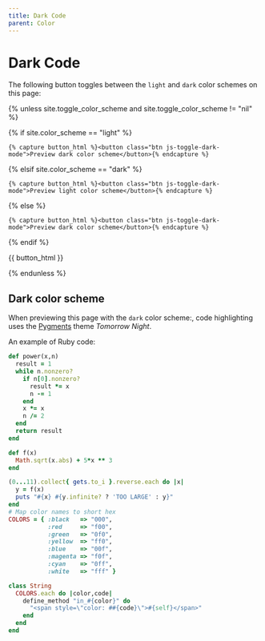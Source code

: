 ```yaml
---
title: Dark Code
parent: Color
---
```


# Dark Code

The following button toggles between the `light` and `dark` color schemes on this page:

{% unless site.toggle_color_scheme and site.toggle_color_scheme != "nil" %}

  {% if site.color_scheme == "light" %}

    {% capture button_html %}<button class="btn js-toggle-dark-mode">Preview dark color scheme</button>{% endcapture %}

  {% elsif site.color_scheme == "dark" %}

    {% capture button_html %}<button class="btn js-toggle-dark-mode">Preview light color scheme</button>{% endcapture %}

  {% else %}

    {% capture button_html %}<button class="btn js-toggle-dark-mode">Preview dark color scheme</button>{% endcapture %}

  {% endif %}

  {{ button_html }}

  <script>
  const toggleDarkMode = document.querySelector('.js-toggle-dark-mode');

  jtd.addEvent(toggleDarkMode, 'click', function() {
    if (jtd.getTheme() === 'dark') {
      {% if site.color_scheme != "light" or site.color_scheme != "dark" %}
        jtd.setTheme(document.documentElement.getAttribute('data-theme'));
        toggleDarkMode.textContent = 'Preview dark color scheme';
      {% else %}
        jtd.setTheme('light');
        toggleDarkMode.textContent = 'Preview dark color scheme';
      {% endif %}
    } else if (jtd.getTheme() === 'light') {
      {% if site.color_scheme != "light" or site.color_scheme != "dark" %}
        jtd.setTheme(document.documentElement.getAttribute('data-theme'));
        toggleDarkMode.textContent = 'Preview dark color scheme';
      {% else %}
        jtd.setTheme('dark');
        toggleDarkMode.textContent = 'Return to the light side';
      {% endif %}
    } else if (jtd.getTheme() === 'default') {
        {% if site.color_scheme == "light" %}
          td.setTheme('dark');
          toggleDarkMode.textContent = 'Return to the light side';
        {% elsif site.color_scheme == "dark" %}
          jtd.setTheme('light');
          toggleDarkMode.textContent = 'Preview dark color scheme';
        {% elsif site.color_scheme != "light" or site.color_scheme != "dark" %}
          jtd.setTheme('dark');
          toggleDarkMode.textContent = 'Return to custom color scheme';
        {% endif %}
    } else {
        jtd.setTheme('dark');
        toggleDarkMode.textContent = 'Return to custom color scheme';
    }
  });
  </script>
{% endunless %}

## Dark color scheme

When previewing this page with the `dark` color scheme:, code highlighting uses the [Pygments](https://stylishthemes.github.io/Syntax-Themes/pygments/) theme *Tomorrow Night*.

An example of Ruby code:

```ruby
def power(x,n)
  result = 1
  while n.nonzero?
    if n[0].nonzero?
      result *= x
      n -= 1
    end
    x *= x
    n /= 2
  end
  return result
end

def f(x)
  Math.sqrt(x.abs) + 5*x ** 3
end

(0...11).collect{ gets.to_i }.reverse.each do |x|
  y = f(x)
  puts "#{x} #{y.infinite? ? 'TOO LARGE' : y}"
end
# Map color names to short hex
COLORS = { :black   => "000",
           :red     => "f00",
           :green   => "0f0",
           :yellow  => "ff0",
           :blue    => "00f",
           :magenta => "f0f",
           :cyan    => "0ff",
           :white   => "fff" }

class String
  COLORS.each do |color,code|
    define_method "in_#{color}" do
      "<span style=\"color: ##{code}\">#{self}</span>"
    end
  end
end
```
